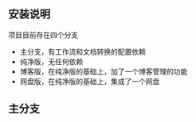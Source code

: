 ## 安装说明

项目目前存在四个分支

- 主分支，有工作流和文档转换的配置依赖
- 纯净版，无任何依赖
- 博客版，在纯净版的基础上，加了一个博客管理的功能
- 网盘版，在纯净版的基础上，集成了一个网盘

## 主分支


